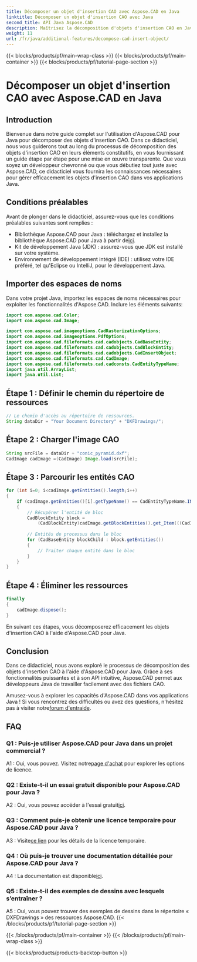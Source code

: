 ```yaml
---
title: Décomposer un objet d'insertion CAO avec Aspose.CAD en Java
linktitle: Décomposer un objet d'insertion CAO avec Java
second_title: API Java Aspose.CAD
description: Maîtrisez la décomposition d'objets d'insertion CAO en Java avec Aspose.CAD. Suivez notre guide étape par étape pour une manipulation efficace. Plongez dans le monde de la manipulation CAO.
weight: 11
url: /fr/java/additional-features/decompose-cad-insert-object/
---
```


{{< blocks/products/pf/main-wrap-class >}}
{{< blocks/products/pf/main-container >}}
{{< blocks/products/pf/tutorial-page-section >}}

# Décomposer un objet d'insertion CAO avec Aspose.CAD en Java

## Introduction

Bienvenue dans notre guide complet sur l'utilisation d'Aspose.CAD pour Java pour décomposer des objets d'insertion CAO. Dans ce didacticiel, nous vous guiderons tout au long du processus de décomposition des objets d'insertion CAO en leurs éléments constitutifs, en vous fournissant un guide étape par étape pour une mise en œuvre transparente. Que vous soyez un développeur chevronné ou que vous débutiez tout juste avec Aspose.CAD, ce didacticiel vous fournira les connaissances nécessaires pour gérer efficacement les objets d'insertion CAO dans vos applications Java.

## Conditions préalables

Avant de plonger dans le didacticiel, assurez-vous que les conditions préalables suivantes sont remplies :

- Bibliothèque Aspose.CAD pour Java : téléchargez et installez la bibliothèque Aspose.CAD pour Java à partir de[ici](https://releases.aspose.com/cad/java/).
- Kit de développement Java (JDK) : assurez-vous que JDK est installé sur votre système.
- Environnement de développement intégré (IDE) : utilisez votre IDE préféré, tel qu'Eclipse ou IntelliJ, pour le développement Java.

## Importer des espaces de noms

Dans votre projet Java, importez les espaces de noms nécessaires pour exploiter les fonctionnalités d'Aspose.CAD. Inclure les éléments suivants:

```java
import com.aspose.cad.Color;
import com.aspose.cad.Image;

import com.aspose.cad.imageoptions.CadRasterizationOptions;
import com.aspose.cad.imageoptions.PdfOptions;
import com.aspose.cad.fileformats.cad.cadobjects.CadBaseEntity;
import com.aspose.cad.fileformats.cad.cadobjects.CadBlockEntity;
import com.aspose.cad.fileformats.cad.cadobjects.CadInsertObject;
import com.aspose.cad.fileformats.cad.CadImage;
import com.aspose.cad.fileformats.cad.cadconsts.CadEntityTypeName;
import java.util.ArrayList;
import java.util.List;
```

## Étape 1 : Définir le chemin du répertoire de ressources

```java
// Le chemin d'accès au répertoire de ressources.
String dataDir = "Your Document Directory" + "DXFDrawings/";
```

## Étape 2 : Charger l'image CAO

```java
String srcFile = dataDir + "conic_pyramid.dxf";
CadImage cadImage =(CadImage) Image.load(srcFile);
```

## Étape 3 : Parcourir les entités CAO

```java
for (int i=0; i<cadImage.getEntities().length;i++)
{
    if (cadImage.getEntities()[i].getTypeName() == CadEntityTypeName.INSERT)
    {
        // Récupérer l'entité de bloc
        CadBlockEntity block =
            (CadBlockEntity)cadImage.getBlockEntities().get_Item(((CadInsertObject)cadImage.getEntities()[i]).getName());
            
        // Entités de processus dans le bloc
        for (CadBaseEntity blockChild : block.getEntities())
        {
            // Traiter chaque entité dans le bloc
        }
    }
}
```

## Étape 4 : Éliminer les ressources

```java
finally
{
    cadImage.dispose();
}
```

En suivant ces étapes, vous décomposerez efficacement les objets d'insertion CAO à l'aide d'Aspose.CAD pour Java.

## Conclusion

Dans ce didacticiel, nous avons exploré le processus de décomposition des objets d'insertion CAO à l'aide d'Aspose.CAD pour Java. Grâce à ses fonctionnalités puissantes et à son API intuitive, Aspose.CAD permet aux développeurs Java de travailler facilement avec des fichiers CAO.

 Amusez-vous à explorer les capacités d'Aspose.CAD dans vos applications Java ! Si vous rencontrez des difficultés ou avez des questions, n'hésitez pas à visiter notre[forum d'entraide](https://forum.aspose.com/c/cad/19).

## FAQ

### Q1 : Puis-je utiliser Aspose.CAD pour Java dans un projet commercial ?

 A1 : Oui, vous pouvez. Visitez notre[page d'achat](https://purchase.aspose.com/buy) pour explorer les options de licence.

### Q2 : Existe-t-il un essai gratuit disponible pour Aspose.CAD pour Java ?

 A2 : Oui, vous pouvez accéder à l'essai gratuit[ici](https://releases.aspose.com/).

### Q3 : Comment puis-je obtenir une licence temporaire pour Aspose.CAD pour Java ?

 A3 : Visite[ce lien](https://purchase.aspose.com/temporary-license/) pour les détails de la licence temporaire.

### Q4 : Où puis-je trouver une documentation détaillée pour Aspose.CAD pour Java ?

 A4 : La documentation est disponible[ici](https://reference.aspose.com/cad/java/).

### Q5 : Existe-t-il des exemples de dessins avec lesquels s’entraîner ?

A5 : Oui, vous pouvez trouver des exemples de dessins dans le répertoire « DXFDrawings » des ressources Aspose.CAD.
{{< /blocks/products/pf/tutorial-page-section >}}

{{< /blocks/products/pf/main-container >}}
{{< /blocks/products/pf/main-wrap-class >}}

{{< blocks/products/products-backtop-button >}}

